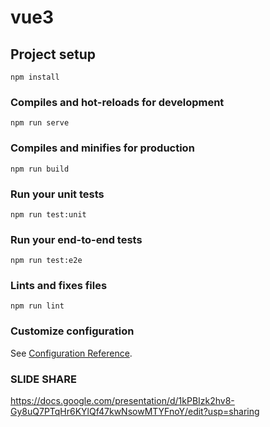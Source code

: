 # vue3

## Project setup
```
npm install
```

### Compiles and hot-reloads for development
```
npm run serve
```

### Compiles and minifies for production
```
npm run build
```

### Run your unit tests
```
npm run test:unit
```

### Run your end-to-end tests
```
npm run test:e2e
```

### Lints and fixes files
```
npm run lint
```

### Customize configuration
See [Configuration Reference](https://cli.vuejs.org/config/).

### SLIDE SHARE
https://docs.google.com/presentation/d/1kPBIzk2hv8-Gy8uQ7PTqHr6KYlQf47kwNsowMTYFnoY/edit?usp=sharing